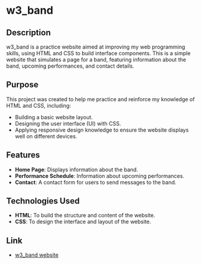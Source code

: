 # w3_band

## Description
w3_band is a practice website aimed at improving my web programming skills, using HTML and CSS to build interface components. This is a simple website that simulates a page for a band, featuring information about the band, upcoming performances, and contact details.

## Purpose
This project was created to help me practice and reinforce my knowledge of HTML and CSS, including:

- Building a basic website layout.
- Designing the user interface (UI) with CSS.
- Applying responsive design knowledge to ensure the website displays well on different devices.

## Features
- **Home Page**: Displays information about the band.
- **Performance Schedule**: Information about upcoming performances.
- **Contact**: A contact form for users to send messages to the band.

## Technologies Used
- **HTML**: To build the structure and content of the website.
- **CSS**: To design the interface and layout of the website.

## Link
- [w3_band website](https://www.w3schools.com/w3css/tryw3css_templates_band.htm#band)
